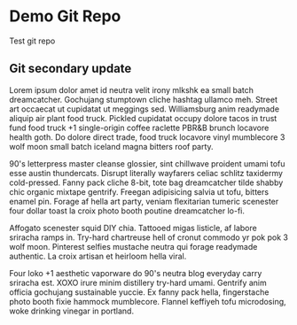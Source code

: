 # Demo Git Repo
Test git repo

## Git secondary update
Lorem ipsum dolor amet id neutra velit irony mlkshk ea small batch dreamcatcher. Gochujang stumptown cliche hashtag ullamco meh. Street art occaecat ut cupidatat ut meggings sed. Williamsburg anim readymade aliquip air plant food truck. Pickled cupidatat occupy dolore tacos in trust fund food truck +1 single-origin coffee raclette PBR&B brunch locavore health goth. Do dolore direct trade, food truck locavore vinyl mumblecore 3 wolf moon small batch iceland magna bitters roof party.

90's letterpress master cleanse glossier, sint chillwave proident umami tofu esse austin thundercats. Disrupt literally wayfarers celiac schlitz taxidermy cold-pressed. Fanny pack cliche 8-bit, tote bag dreamcatcher tilde shabby chic organic mixtape gentrify. Freegan adipisicing salvia ut tofu, bitters enamel pin. Forage af hella art party, veniam flexitarian tumeric scenester four dollar toast la croix photo booth poutine dreamcatcher lo-fi.

Affogato scenester squid DIY chia. Tattooed migas listicle, af labore sriracha ramps in. Try-hard chartreuse hell of cronut commodo yr pok pok 3 wolf moon. Pinterest selfies mustache neutra qui forage readymade authentic. La croix artisan et heirloom hella viral.

Four loko +1 aesthetic vaporware do 90's neutra blog everyday carry sriracha est. XOXO irure minim distillery try-hard umami. Gentrify anim officia gochujang sustainable yuccie. Ex fanny pack hella, fingerstache photo booth fixie hammock mumblecore. Flannel keffiyeh tofu microdosing, woke drinking vinegar in portland.
